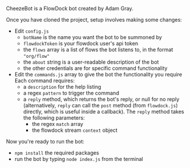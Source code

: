 CheezeBot is a FlowDock bot created by Adam Gray.

Once you have cloned the project, setup involves making some changes:

* Edit `config.js`
	* `botName` is the name you want the bot to be summoned by
	* `flowdockToken` is your flowdock user's api token
	* the `flows` array is a list of flows the bot listens to, in the format `"org/flow"`
	* the `about` string is a user-readable description of the bot
	* the other credentials are for specific command functionality
* Edit the `commands.js` array to give the bot the functionality you require
	Each command requires:
	* a `description` for the help listing
	* a regex `pattern` to trigger the command
	* a `reply` method, which returns the bot's reply, or null for no reply (alternatively, `reply` can call the `post` method (from `flowdock.js`) directly, which is useful inside a callback). The `reply` method takes the following parameters:
		* the regex `match` array
		* the flowdock stream `context` object

Now you're ready to run the bot:

* `npm install` the required packages
* run the bot by typing `node index.js` from the terminal
